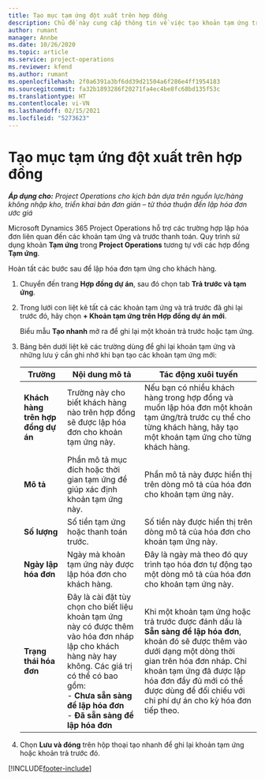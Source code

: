 ```yaml
---
title: Tạo mục tạm ứng đột xuất trên hợp đồng
description: Chủ đề này cung cấp thông tin về việc tạo khoản tạm ứng trên hợp đồng khi cần.
author: rumant
manager: Annbe
ms.date: 10/26/2020
ms.topic: article
ms.service: project-operations
ms.reviewer: kfend
ms.author: rumant
ms.openlocfilehash: 2f0a6391a3bf6dd39d21504a6f286e4ff1954183
ms.sourcegitcommit: fa32b1893286f20271fa4ec4be8fc68bd135f53c
ms.translationtype: HT
ms.contentlocale: vi-VN
ms.lasthandoff: 02/15/2021
ms.locfileid: "5273623"
---
```

# <a name="creating-an-ad-hoc-advance-on-a-contract"></a>Tạo mục tạm ứng đột xuất trên hợp đồng

_**Áp dụng cho:** Project Operations cho kịch bản dựa trên nguồn lực/hàng không nhập kho, triển khai bản đơn giản – từ thỏa thuận đến lập hóa đơn ước giá_

Microsoft Dynamics 365 Project Operations hỗ trợ các trường hợp lập hóa đơn liên quan đến các khoản tạm ứng và trước thanh toán. Quy trình sử dụng khoản **Tạm ứng** trong **Project Operations** tương tự với các hợp đồng **Tạm ứng**. 

Hoàn tất các bước sau để lập hóa đơn tạm ứng cho khách hàng.

1. Chuyển đến trang **Hợp đồng dự án**, sau đó chọn tab **Trả trước và tạm ứng**.
2. Trong lưới con liệt kê tất cả các khoản tạm ứng và trả trước đã ghi lại trước đó, hãy chọn **+ Khoản tạm ứng trên Hợp đồng dự án mới**. 

    Biểu mẫu **Tạo nhanh** mở ra để ghi lại một khoản trả trước hoặc tạm ứng.
    
3. Bảng bên dưới liệt kê các trường dùng để ghi lại khoản tạm ứng và những lưu ý cần ghi nhớ khi bạn tạo các khoản tạm ứng mới:

    | Trường | Nội dung mô tả | Tác động xuôi tuyến |
    | --- | --- | --- |
    | **Khách hàng trên hợp đồng dự án** | Trường này cho biết khách hàng nào trên hợp đồng sẽ được lập hóa đơn cho khoản tạm ứng này. | Nếu bạn có nhiều khách hàng trong hợp đồng và muốn lập hóa đơn một khoản tạm ứng/trả trước cụ thể cho từng khách hàng, hãy tạo một khoản tạm ứng cho từng khách hàng. |
    | **Mô tả** | Phần mô tả mục đích hoặc thời gian tạm ứng để giúp xác định khoản tạm ứng này. | Phần mô tả này được hiển thị trên dòng mô tả của hóa đơn cho khoản tạm ứng này. |
    | **Số lượng** | Số tiền tạm ứng hoặc thanh toán trước. | Số tiền này được hiển thị trên dòng mô tả của hóa đơn cho khoản tạm ứng này. |
    | **Ngày lập hóa đơn** | Ngày mà khoản tạm ứng này được lập hóa đơn cho khách hàng. | Đây là ngày mà theo đó quy trình tạo hóa đơn tự động tạo một dòng mô tả của hóa đơn cho khoản tạm ứng này. |
    | **Trạng thái hóa đơn** | Đây là cài đặt tùy chọn cho biết liệu khoản tạm ứng này có được thêm vào hóa đơn nháp lập cho khách hàng này hay không. Các giá trị có thể có bao gồm:</br>- **Chưa sẵn sàng để lập hóa đơn**</br>- **Đã sẵn sàng để lập hóa đơn** | Khi một khoản tạm ứng hoặc trả trước được đánh dấu là **Sẵn sàng để lập hóa đơn**, khoản đó sẽ được thêm vào dưới dạng một dòng thời gian trên hóa đơn nháp. Chỉ khoản tạm ứng đã được lập hóa đơn đầy đủ mới có thể được dùng để đối chiếu với chi phí dự án cho kỳ hóa đơn tiếp theo. |

4. Chọn **Lưu và đóng** trên hộp thoại tạo nhanh để ghi lại khoản tạm ứng hoặc khoản trả trước đó.


[!INCLUDE[footer-include](../../includes/footer-banner.md)]